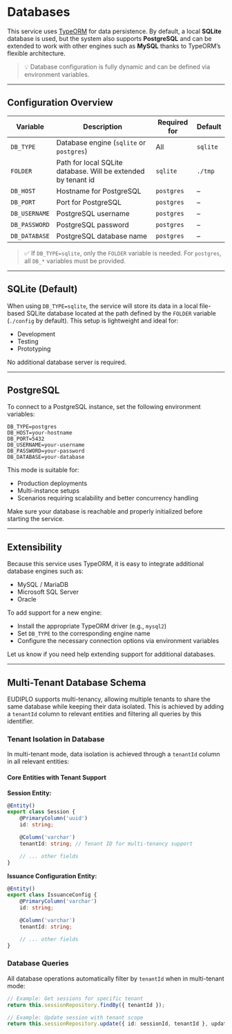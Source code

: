 # Databases

This service uses [TypeORM](https://typeorm.io/) for data persistence. By
default, a local **SQLite** database is used, but the system also supports
**PostgreSQL** and can be extended to work with other engines such as **MySQL**
thanks to TypeORM’s flexible architecture.

> 💡 Database configuration is fully dynamic and can be defined via environment
> variables.

---

## Configuration Overview

| Variable      | Description                                                   | Required for | Default  |
| ------------- | ------------------------------------------------------------- | ------------ | -------- |
| `DB_TYPE`     | Database engine (`sqlite` or `postgres`)                      | All          | `sqlite` |
| `FOLDER`      | Path for local SQLite database. Will be extended by tenant id | `sqlite`     | `./tmp`  |
| `DB_HOST`     | Hostname for PostgreSQL                                       | `postgres`   | –        |
| `DB_PORT`     | Port for PostgreSQL                                           | `postgres`   | –        |
| `DB_USERNAME` | PostgreSQL username                                           | `postgres`   | –        |
| `DB_PASSWORD` | PostgreSQL password                                           | `postgres`   | –        |
| `DB_DATABASE` | PostgreSQL database name                                      | `postgres`   | –        |

> ✅ If `DB_TYPE=sqlite`, only the `FOLDER` variable is needed. For `postgres`,
> all `DB_*` variables must be provided.

---

## SQLite (Default)

When using `DB_TYPE=sqlite`, the service will store its data in a local
file-based SQLite database located at the path defined by the `FOLDER` variable
(`./config` by default). This setup is lightweight and ideal for:

- Development
- Testing
- Prototyping

No additional database server is required.

---

## PostgreSQL

To connect to a PostgreSQL instance, set the following environment variables:

```env
DB_TYPE=postgres
DB_HOST=your-hostname
DB_PORT=5432
DB_USERNAME=your-username
DB_PASSWORD=your-password
DB_DATABASE=your-database
```

This mode is suitable for:

- Production deployments
- Multi-instance setups
- Scenarios requiring scalability and better concurrency handling

Make sure your database is reachable and properly initialized before starting
the service.

---

## Extensibility

Because this service uses TypeORM, it is easy to integrate additional database
engines such as:

- MySQL / MariaDB
- Microsoft SQL Server
- Oracle

To add support for a new engine:

- Install the appropriate TypeORM driver (e.g., `mysql2`)
- Set `DB_TYPE` to the corresponding engine name
- Configure the necessary connection options via environment variables

Let us know if you need help extending support for additional databases.

---

## Multi-Tenant Database Schema

EUDIPLO supports multi-tenancy, allowing multiple tenants to share the same
database while keeping their data isolated. This is achieved by adding a
`tenantId` column to relevant entities and filtering all queries by this
identifier.

### Tenant Isolation in Database

In multi-tenant mode, data isolation is achieved through a `tenantId` column in
all relevant entities:

#### Core Entities with Tenant Support

**Session Entity:**

```typescript
@Entity()
export class Session {
    @PrimaryColumn('uuid')
    id: string;

    @Column('varchar')
    tenantId: string; // Tenant ID for multi-tenancy support

    // ... other fields
}
```

**Issuance Configuration Entity:**

```typescript
@Entity()
export class IssuanceConfig {
    @PrimaryColumn('varchar')
    id: string;

    @Column('varchar')
    tenantId: string;

    // ... other fields
}
```

### Database Queries

All database operations automatically filter by `tenantId` when in multi-tenant
mode:

```typescript
// Example: Get sessions for specific tenant
return this.sessionRepository.findBy({ tenantId });

// Example: Update session with tenant scope
return this.sessionRepository.update({ id: sessionId, tenantId }, updateData);
```
